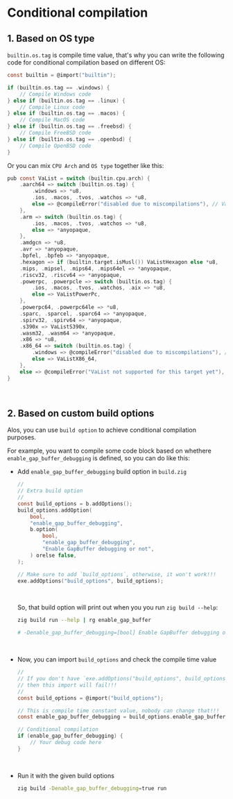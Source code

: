 # Conditional compilation

## 1. Based on OS type

`builtin.os.tag` is compile time value, that's why you can write the following
code for conditional compilation based on different OS:

```c
const builtin = @import("builtin");

if (builtin.os.tag == .windows) {
    // Compile Windows code
} else if (builtin.os.tag == .linux) {
    // Compile Linux code
} else if (builtin.os.tag == .macos) {
    // Compile MacOS code
} else if (builtin.os.tag == .freebsd) {
    // Compile FreeBSD code
} else if (builtin.os.tag == .openbsd) {
    // Compile OpenBSD code
}
```

Or you can mix `CPU Arch` and `OS type` together like this:

```c
pub const VaList = switch (builtin.cpu.arch) {
    .aarch64 => switch (builtin.os.tag) {
        .windows => *u8,
        .ios, .macos, .tvos, .watchos => *u8,
        else => @compileError("disabled due to miscompilations"), // VaListAarch64,
    },
    .arm => switch (builtin.os.tag) {
        .ios, .macos, .tvos, .watchos => *u8,
        else => *anyopaque,
    },
    .amdgcn => *u8,
    .avr => *anyopaque,
    .bpfel, .bpfeb => *anyopaque,
    .hexagon => if (builtin.target.isMusl()) VaListHexagon else *u8,
    .mips, .mipsel, .mips64, .mips64el => *anyopaque,
    .riscv32, .riscv64 => *anyopaque,
    .powerpc, .powerpcle => switch (builtin.os.tag) {
        .ios, .macos, .tvos, .watchos, .aix => *u8,
        else => VaListPowerPc,
    },
    .powerpc64, .powerpc64le => *u8,
    .sparc, .sparcel, .sparc64 => *anyopaque,
    .spirv32, .spirv64 => *anyopaque,
    .s390x => VaListS390x,
    .wasm32, .wasm64 => *anyopaque,
    .x86 => *u8,
    .x86_64 => switch (builtin.os.tag) {
        .windows => @compileError("disabled due to miscompilations"), // *u8,
        else => VaListX86_64,
    },
    else => @compileError("VaList not supported for this target yet"),
}
```

</br>


## 2. Based on custom build options

Alos, you can use `build option` to achieve conditional compilation purposes.

For example, you want to compile some code block based on whethere `enable_gap_buffer_debugging`
is defined, so you can do like this:

- Add `enable_gap_buffer_debugging` build option in `build.zig`

    ```c
    //
    // Extra build option
    //
    const build_options = b.addOptions();
    build_options.addOption(
        bool,
        "enable_gap_buffer_debugging",
        b.option(
            bool,
            "enable_gap_buffer_debugging",
            "Enable GapBuffer debugging or not",
        ) orelse false,
    );

    // Make sure to add `build_options`, otherwise, it won't work!!!
    exe.addOptions("build_options", build_options);
    ```

    </br>

    So, that build option will print out when you you run `zig build --help`:

    ```bash
    zig build run --help | rg enable_gap_buffer

    # -Denable_gap_buffer_debugging=[bool] Enable GapBuffer debugging or not
    ```

    </br>



- Now, you can import `build_options` and check the compile time value

    ```c
    //
    // If you don't have `exe.addOptions("build_options", build_options);`,
    // then this import will fail!!!
    //
    const build_options = @import("build_options");

    // This is compile time constant value, nobody can change that!!!
    const enable_gap_buffer_debugging = build_options.enable_gap_buffer_debugging;

    // Conditional compilation
    if (enable_gap_buffer_debugging) {
        // Your debug code here
    }
    ```

    </br>


- Run it with the given build options

    ```bash
    zig build -Denable_gap_buffer_debugging=true run
    ```

    </br>

